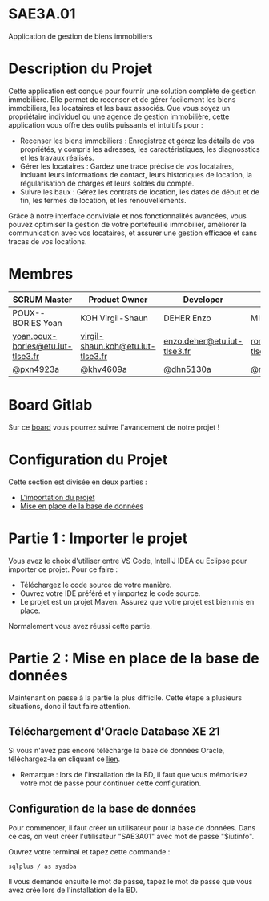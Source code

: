 # SAE3A.01
Application de gestion de biens immobiliers

# Description du Projet
Cette application est conçue pour fournir une solution complète de gestion immobilière. Elle permet de recenser et de gérer facilement les biens immobiliers, les locataires et les baux associés. Que vous soyez un propriétaire individuel ou une agence de gestion immobilière, cette application vous offre des outils puissants et intuitifs pour :

* Recenser les biens immobiliers : Enregistrez et gérez les détails de vos propriétés, y compris les adresses, les caractéristiques, les diagnosstics et les travaux réalisés.
* Gérer les locataires : Gardez une trace précise de vos locataires, incluant leurs informations de contact, leurs historiques de location, la régularisation de charges et leurs soldes du compte. 
* Suivre les baux : Gérez les contrats de location, les dates de début et de fin, les termes de location, et les renouvellements.

Grâce à notre interface conviviale et nos fonctionnalités avancées, vous pouvez optimiser la gestion de votre portefeuille immobilier, améliorer la communication avec vos locataires, et assurer une gestion efficace et sans tracas de vos locations.

# Membres
| SCRUM Master | Product Owner | Developer | Developer |
| -------- | ------- | ------- | ------- |
| POUX--BORIES Yoan | KOH Virgil-Shaun | DEHER Enzo | MIEGEMOLLE Romain |
| yoan.poux-bories@etu.iut-tlse3.fr | virgil-shaun.koh@etu.iut-tlse3.fr | enzo.deher@etu.iut-tlse3.fr | romain.miegemolle@etu.iut-tlse3.fr |
| [@pxn4923a](https://gitlab.info.iut-tlse3.fr/pxn4923a) | [@khv4609a](https://gitlab.info.iut-tlse3.fr/khv4609a) | [@dhn5130a](https://gitlab.info.iut-tlse3.fr/dhn5130a) | [@mgr5145a](https://gitlab.info.iut-tlse3.fr/mgr5145a) |

# Board Gitlab
Sur ce [board](https://gitlab.info.iut-tlse3.fr/pxn4923a/saea3.01/-/boards) vous pourrez suivre l'avancement de notre projet !

# Configuration du Projet
Cette section est divisée en deux parties :
* [L'importation du projet]()
* [Mise en place de la base de données]()

# Partie 1 : Importer le projet
Vous avez le choix d'utiliser entre VS Code, IntelliJ IDEA ou Eclipse pour importer ce projet. Pour ce faire :
* Téléchargez le code source de votre manière.
* Ouvrez votre IDE préféré et y importez le code source.
* Le projet est un projet Maven. Assurez que votre projet est bien mis en place.

Normalement vous avez réussi cette partie. 

# Partie 2 : Mise en place de la base de données
Maintenant on passe à la partie la plus difficile. Cette étape a plusieurs situations, donc il faut faire attention.

## Téléchargement d'Oracle Database XE 21
Si vous n'avez pas encore téléchargé la base de données Oracle, téléchargez-la en cliquant ce [lien](https://download.oracle.com/otn-pub/otn_software/db-express/OracleXE213_Win64.zip).
* Remarque : lors de l'installation de la BD, il faut que vous mémorisiez votre mot de passe pour continuer cette configuration.

## Configuration de la base de données
Pour commencer, il faut créer un utilisateur pour la base de données. Dans ce cas, on veut créer l'utilisateur "SAE3A01" avec mot de passe "$iutinfo".

Ouvrez votre terminal et tapez cette commande :
```
sqlplus / as sysdba
```
Il vous demande ensuite le mot de passe, tapez le mot de passe que vous avez crée lors de l'installation de la BD.


